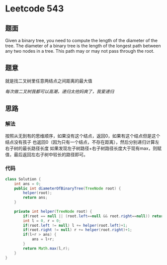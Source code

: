 # Leetcode 543
## 题面
Given a binary tree, you need to compute the length of the diameter of the tree. The diameter of a binary tree is the length of the longest path between any two nodes in a tree. This path may or may not pass through the root.
## 题意
就是找二叉树里任意两结点之间距离的最大值

*每次做二叉树我都可以高潮，递归太他妈爽了，我爱递归*
## 思路
### 解法
按照从无到有的思维顺序，如果没有这个结点，返回0，如果有这个结点但是这个结点没有孩子
也返回0（因为只有一个结点，不存在距离），然后分别递归计算左右子树的最长路径长度
如果发现左子树路径+右子树路径长度大于现有max，则赋值，最后返回左右子树中较长的路径即可。
### 代码
```java
class Solution {
    int ans = 0;
    public int diameterOfBinaryTree(TreeNode root) {
        helper(root);
        return ans;
    }
    
    private int helper(TreeNode root) {
        if(root == null || (root.left==null && root.right==null)) return 0;
        int l = 0, r = 0;
        if(root.left != null) l += helper(root.left)+1;
        if(root.right != null) r += helper(root.right)+1;
        if(l+r > ans) {
            ans = l+r;
        }
        return Math.max(l,r);
    }
}
```